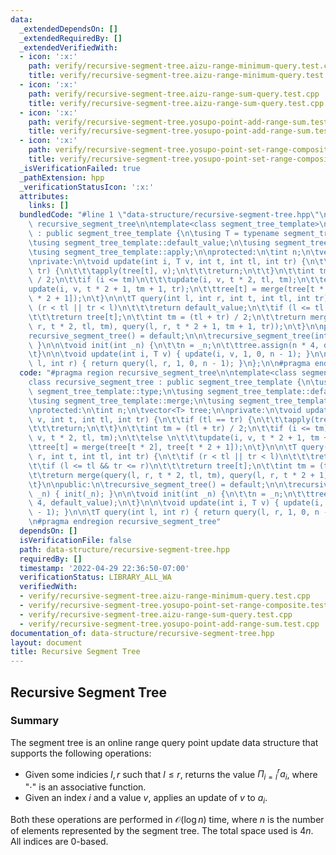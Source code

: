 ```yaml
---
data:
  _extendedDependsOn: []
  _extendedRequiredBy: []
  _extendedVerifiedWith:
  - icon: ':x:'
    path: verify/recursive-segment-tree.aizu-range-minimum-query.test.cpp
    title: verify/recursive-segment-tree.aizu-range-minimum-query.test.cpp
  - icon: ':x:'
    path: verify/recursive-segment-tree.aizu-range-sum-query.test.cpp
    title: verify/recursive-segment-tree.aizu-range-sum-query.test.cpp
  - icon: ':x:'
    path: verify/recursive-segment-tree.yosupo-point-add-range-sum.test.cpp
    title: verify/recursive-segment-tree.yosupo-point-add-range-sum.test.cpp
  - icon: ':x:'
    path: verify/recursive-segment-tree.yosupo-point-set-range-composite.test.cpp
    title: verify/recursive-segment-tree.yosupo-point-set-range-composite.test.cpp
  _isVerificationFailed: true
  _pathExtension: hpp
  _verificationStatusIcon: ':x:'
  attributes:
    links: []
  bundledCode: "#line 1 \"data-structure/recursive-segment-tree.hpp\"\n#pragma region\
    \ recursive_segment_tree\n\ntemplate<class segment_tree_template>\nclass recursive_segment_tree\
    \ : public segment_tree_template {\n\tusing T = typename segment_tree_template::type;\n\
    \tusing segment_tree_template::default_value;\n\tusing segment_tree_template::merge;\n\
    \tusing segment_tree_template::apply;\n\nprotected:\n\tint n;\n\tvector<T> tree;\n\
    \nprivate:\n\tvoid update(int i, T v, int t, int tl, int tr) {\n\t\tif (tl ==\
    \ tr) {\n\t\t\tapply(tree[t], v);\n\t\t\treturn;\n\t\t}\n\t\tint tm = (tl + tr)\
    \ / 2;\n\t\tif (i <= tm)\n\t\t\tupdate(i, v, t * 2, tl, tm);\n\t\telse \n\t\t\t\
    update(i, v, t * 2 + 1, tm + 1, tr);\n\t\ttree[t] = merge(tree[t * 2], tree[t\
    \ * 2 + 1]);\n\t}\n\n\tT query(int l, int r, int t, int tl, int tr) {\n\t\tif\
    \ (r < tl || tr < l)\n\t\t\treturn default_value;\n\t\tif (l <= tl && tr <= r)\n\
    \t\t\treturn tree[t];\n\t\tint tm = (tl + tr) / 2;\n\t\treturn merge(query(l,\
    \ r, t * 2, tl, tm), query(l, r, t * 2 + 1, tm + 1, tr));\n\t}\n\npublic:\n\t\
    recursive_segment_tree() = default;\n\n\trecursive_segment_tree(int _n) { init(_n);\
    \ }\n\n\tvoid init(int _n) {\n\t\tn = _n;\n\t\ttree.assign(n * 4, default_value);\n\
    \t}\n\n\tvoid update(int i, T v) { update(i, v, 1, 0, n - 1); }\n\n\tT query(int\
    \ l, int r) { return query(l, r, 1, 0, n - 1); }\n};\n\n#pragma endregion recursive_segment_tree\n"
  code: "#pragma region recursive_segment_tree\n\ntemplate<class segment_tree_template>\n\
    class recursive_segment_tree : public segment_tree_template {\n\tusing T = typename\
    \ segment_tree_template::type;\n\tusing segment_tree_template::default_value;\n\
    \tusing segment_tree_template::merge;\n\tusing segment_tree_template::apply;\n\
    \nprotected:\n\tint n;\n\tvector<T> tree;\n\nprivate:\n\tvoid update(int i, T\
    \ v, int t, int tl, int tr) {\n\t\tif (tl == tr) {\n\t\t\tapply(tree[t], v);\n\
    \t\t\treturn;\n\t\t}\n\t\tint tm = (tl + tr) / 2;\n\t\tif (i <= tm)\n\t\t\tupdate(i,\
    \ v, t * 2, tl, tm);\n\t\telse \n\t\t\tupdate(i, v, t * 2 + 1, tm + 1, tr);\n\t\
    \ttree[t] = merge(tree[t * 2], tree[t * 2 + 1]);\n\t}\n\n\tT query(int l, int\
    \ r, int t, int tl, int tr) {\n\t\tif (r < tl || tr < l)\n\t\t\treturn default_value;\n\
    \t\tif (l <= tl && tr <= r)\n\t\t\treturn tree[t];\n\t\tint tm = (tl + tr) / 2;\n\
    \t\treturn merge(query(l, r, t * 2, tl, tm), query(l, r, t * 2 + 1, tm + 1, tr));\n\
    \t}\n\npublic:\n\trecursive_segment_tree() = default;\n\n\trecursive_segment_tree(int\
    \ _n) { init(_n); }\n\n\tvoid init(int _n) {\n\t\tn = _n;\n\t\ttree.assign(n *\
    \ 4, default_value);\n\t}\n\n\tvoid update(int i, T v) { update(i, v, 1, 0, n\
    \ - 1); }\n\n\tT query(int l, int r) { return query(l, r, 1, 0, n - 1); }\n};\n\
    \n#pragma endregion recursive_segment_tree"
  dependsOn: []
  isVerificationFile: false
  path: data-structure/recursive-segment-tree.hpp
  requiredBy: []
  timestamp: '2022-04-29 22:36:50-07:00'
  verificationStatus: LIBRARY_ALL_WA
  verifiedWith:
  - verify/recursive-segment-tree.aizu-range-minimum-query.test.cpp
  - verify/recursive-segment-tree.yosupo-point-set-range-composite.test.cpp
  - verify/recursive-segment-tree.aizu-range-sum-query.test.cpp
  - verify/recursive-segment-tree.yosupo-point-add-range-sum.test.cpp
documentation_of: data-structure/recursive-segment-tree.hpp
layout: document
title: Recursive Segment Tree
---
```


## Recursive Segment Tree

### Summary
The segment tree is an online range query point update data structure that supports the following operations:
- Given some indicies $l, r$ such that $l \leq r$, returns the value $\Pi_{i = l}^r a_i$, where "$\cdot$" is an associative function.
- Given an index $i$ and a value $v$, applies an update of $v$ to $a_i$. 

Both these operations are performed in $\mathcal{O}(\log n)$ time, where $n$ is the number of elements represented by the segment tree. The total space used is $4n$. All indices are 0-based. 